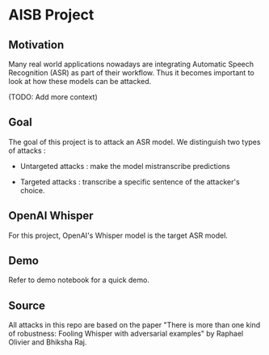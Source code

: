 # AISB Project


## Motivation
Many real world applications nowadays are integrating Automatic Speech Recognition (ASR) as part of their workflow. 
Thus it becomes important to look at how these models can be attacked.

(TODO: Add more context)


## Goal
The goal of this project is to attack an ASR model. We distinguish two types of attacks : 

* Untargeted attacks : make the model mistranscribe predictions

* Targeted attacks : transcribe a specific sentence of the attacker's choice.


## OpenAI Whisper
For this project, OpenAI's Whisper model is the target ASR model.


## Demo

Refer to demo notebook for a quick demo.


## Source

All attacks in this repo are based on the paper "There is more than one kind of robustness: Fooling Whisper with adversarial
examples" by Raphael Olivier and Bhiksha Raj.

